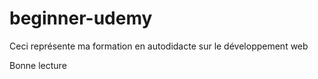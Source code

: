 # beginner-udemy

Ceci représente ma formation en autodidacte sur le développement web

Bonne lecture
